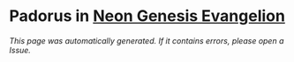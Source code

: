 # Padorus in [Neon Genesis Evangelion](https://myanimelist.net/manga/698/Neon_Genesis_Evangelion)

###### This page was automatically generated. If it contains errors, please open a Issue.
